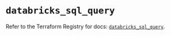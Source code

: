 # `databricks_sql_query`

Refer to the Terraform Registry for docs: [`databricks_sql_query`](https://registry.terraform.io/providers/databricks/databricks/1.36.1/docs/resources/sql_query).
